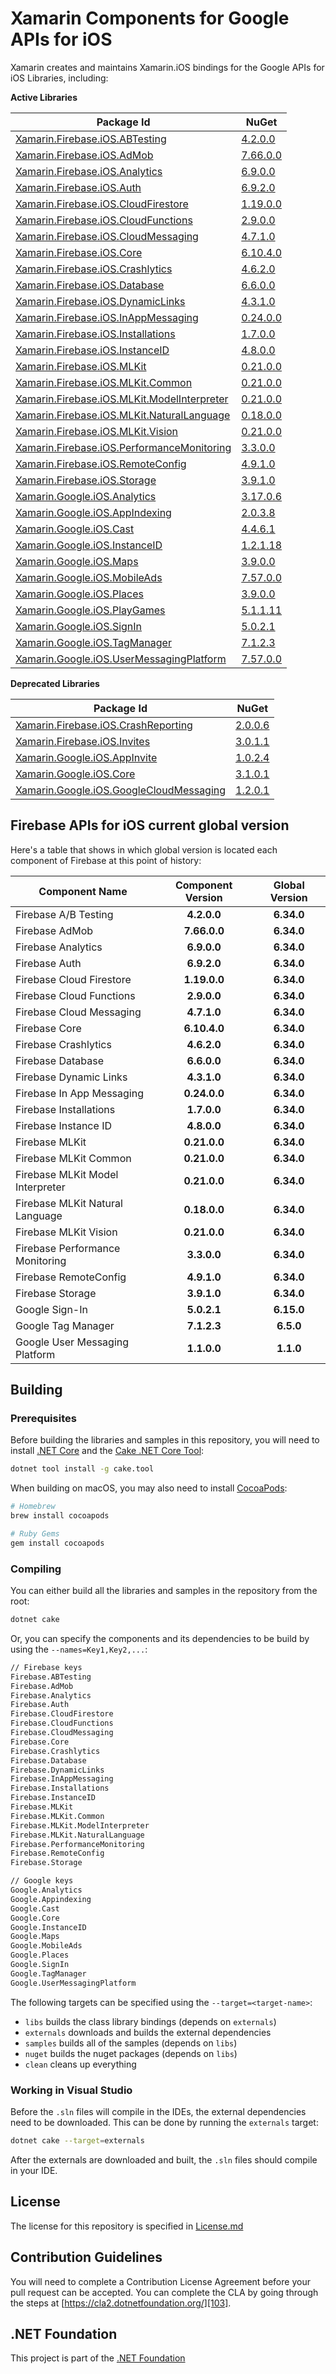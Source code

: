# Xamarin Components for Google APIs for iOS

Xamarin creates and maintains Xamarin.iOS bindings for the Google APIs for iOS Libraries, including:

**Active Libraries**

| Package Id                                                                   | NuGet                                        |
|------------------------------------------------------------------------------|----------------------------------------------|
| [Xamarin.Firebase.iOS.ABTesting][F.ABTesting.Name]                           | [4.2.0.0][F.ABTesting.Package]               |
| [Xamarin.Firebase.iOS.AdMob][F.AdMob.Name]                                   | [7.66.0.0][F.AdMob.Package]                  |
| [Xamarin.Firebase.iOS.Analytics][F.Analytics.Name]                           | [6.9.0.0][F.Analytics.Package]               |
| [Xamarin.Firebase.iOS.Auth][F.Auth.Name]                                     | [6.9.2.0][F.Auth.Package]                    |
| [Xamarin.Firebase.iOS.CloudFirestore][F.CloudFirestore.Name]                 | [1.19.0.0][F.CloudFirestore.Package]         |
| [Xamarin.Firebase.iOS.CloudFunctions][F.CloudFunctions.Name]                 | [2.9.0.0][F.CloudFunctions.Package]          |
| [Xamarin.Firebase.iOS.CloudMessaging][F.CloudMessaging.Name]                 | [4.7.1.0][F.CloudMessaging.Package]          |
| [Xamarin.Firebase.iOS.Core][F.Core.Name]                                     | [6.10.4.0][F.Core.Package]                   |
| [Xamarin.Firebase.iOS.Crashlytics][F.Crashlytics.Name]                       | [4.6.2.0][F.Crashlytics.Package]             |
| [Xamarin.Firebase.iOS.Database][F.Database.Name]                             | [6.6.0.0][F.Database.Package]                |
| [Xamarin.Firebase.iOS.DynamicLinks][F.DynamicLinks.Name]                     | [4.3.1.0][F.DynamicLinks.Package]            |
| [Xamarin.Firebase.iOS.InAppMessaging][F.InAppMessaging.Name]                 | [0.24.0.0][F.InAppMessaging.Package]         |
| [Xamarin.Firebase.iOS.Installations][F.Installations.Name]                   | [1.7.0.0][F.Installations.Package]           |
| [Xamarin.Firebase.iOS.InstanceID][F.InstanceID.Name]                         | [4.8.0.0][F.InstanceID.Package]              |
| [Xamarin.Firebase.iOS.MLKit][F.MLKit.Name]                                   | [0.21.0.0][F.MLKit.Package]                  |
| [Xamarin.Firebase.iOS.MLKit.Common][F.MLKit.Common.Name]                     | [0.21.0.0][F.MLKit.Common.Package]           |
| [Xamarin.Firebase.iOS.MLKit.ModelInterpreter][F.MLKit.ModelInterpreter.Name] | [0.21.0.0][F.MLKit.ModelInterpreter.Package] |
| [Xamarin.Firebase.iOS.MLKit.NaturalLanguage][F.MLKit.NaturalLanguage.Name]   | [0.18.0.0][F.MLKit.NaturalLanguage.Package]  |
| [Xamarin.Firebase.iOS.MLKit.Vision][F.MLKit.Vision.Name]                     | [0.21.0.0][F.MLKit.Vision.Package]           |
| [Xamarin.Firebase.iOS.PerformanceMonitoring][F.PerformanceMonitoring.Name]   | [3.3.0.0][F.PerformanceMonitoring.Package]   |
| [Xamarin.Firebase.iOS.RemoteConfig][F.RemoteConfig.Name]                     | [4.9.1.0][F.RemoteConfig.Package]            |
| [Xamarin.Firebase.iOS.Storage][F.Storage.Name]                               | [3.9.1.0][F.Storage.Package]                 |
| [Xamarin.Google.iOS.Analytics][G.Analytics.Name]                             | [3.17.0.6][G.Analytics.Package]              |
| [Xamarin.Google.iOS.AppIndexing][G.AppIndexing.Name]                         | [2.0.3.8][G.AppIndexing.Package]             |
| [Xamarin.Google.iOS.Cast][G.Cast.Name]                                       | [4.4.6.1][G.Cast.Package]                    |
| [Xamarin.Google.iOS.InstanceID][G.InstanceID.Name]                           | [1.2.1.18][G.InstanceID.Package]             |
| [Xamarin.Google.iOS.Maps][G.Maps.Name]                                       | [3.9.0.0][G.Maps.Package]                    |
| [Xamarin.Google.iOS.MobileAds][G.MobileAds.Name]                             | [7.57.0.0][G.MobileAds.Package]              |
| [Xamarin.Google.iOS.Places][G.Places.Name]                                   | [3.9.0.0][G.Places.Package]                  |
| [Xamarin.Google.iOS.PlayGames][G.PlayGames.Name]                             | [5.1.1.11][G.PlayGames.Package]              |
| [Xamarin.Google.iOS.SignIn][G.SignIn.Name]                                   | [5.0.2.1][G.SignIn.Package]                  |
| [Xamarin.Google.iOS.TagManager][G.TagManager.Name]                           | [7.1.2.3][G.TagManager.Package]              |
| [Xamarin.Google.iOS.UserMessagingPlatform][G.UserMessagingPlatform.Name]     | [7.57.0.0][G.UserMessagingPlatform.Package]  |

**Deprecated Libraries**

| Package Id                                                                 | NuGet                                      |
|----------------------------------------------------------------------------|--------------------------------------------|
| [Xamarin.Firebase.iOS.CrashReporting][F.CrashReporting.Name]               | [2.0.0.6][F.CrashReporting.Package]        |
| [Xamarin.Firebase.iOS.Invites][F.Invites.Name]                             | [3.0.1.1][F.Invites.Package]               |
| [Xamarin.Google.iOS.AppInvite][G.AppInvite.Name]                           | [1.0.2.4][G.AppInvite.Package]             |
| [Xamarin.Google.iOS.Core][G.Core.Name]                                     | [3.1.0.1][G.Core.Package]                  |
| [Xamarin.Google.iOS.GoogleCloudMessaging][G.GoogleCloudMessaging.Name]     | [1.2.0.1][G.GoogleCloudMessaging.Package]  |

## Firebase APIs for iOS current global version

Here's a table that shows in which global version is located each component of Firebase at this point of history:

| Component Name                   | Component Version | Global Version |
|----------------------------------|:-----------------:|:--------------:|
| Firebase A/B Testing             | **4.2.0.0**       | **6.34.0**     |
| Firebase AdMob                   | **7.66.0.0**      | **6.34.0**     |
| Firebase Analytics               | **6.9.0.0**       | **6.34.0**     |
| Firebase Auth                    | **6.9.2.0**       | **6.34.0**     |
| Firebase Cloud Firestore         | **1.19.0.0**      | **6.34.0**     |
| Firebase Cloud Functions         | **2.9.0.0**       | **6.34.0**     |
| Firebase Cloud Messaging         | **4.7.1.0**       | **6.34.0**     |
| Firebase Core                    | **6.10.4.0**      | **6.34.0**     |
| Firebase Crashlytics             | **4.6.2.0**       | **6.34.0**     |
| Firebase Database                | **6.6.0.0**       | **6.34.0**     |
| Firebase Dynamic Links           | **4.3.1.0**       | **6.34.0**     |
| Firebase In App Messaging        | **0.24.0.0**      | **6.34.0**     |
| Firebase Installations           | **1.7.0.0**       | **6.34.0**     |
| Firebase Instance ID             | **4.8.0.0**       | **6.34.0**     |
| Firebase MLKit                   | **0.21.0.0**      | **6.34.0**     |
| Firebase MLKit Common            | **0.21.0.0**      | **6.34.0**     |
| Firebase MLKit Model Interpreter | **0.21.0.0**      | **6.34.0**     |
| Firebase MLKit Natural Language  | **0.18.0.0**      | **6.34.0**     |
| Firebase MLKit Vision            | **0.21.0.0**      | **6.34.0**     |
| Firebase Performance Monitoring  | **3.3.0.0**       | **6.34.0**     |
| Firebase RemoteConfig            | **4.9.1.0**       | **6.34.0**     |
| Firebase Storage                 | **3.9.1.0**       | **6.34.0**     |
| Google Sign-In                   | **5.0.2.1**       | **6.15.0**     |
| Google Tag Manager               | **7.1.2.3**       | **6.5.0**      |
| Google User Messaging Platform   | **1.1.0.0**       | **1.1.0**      |

## Building

### Prerequisites

Before building the libraries and samples in this repository, you will need to install [.NET Core][30] and the [Cake .NET Core Tool][32]:

```sh
dotnet tool install -g cake.tool
```

When building on macOS, you may also need to install [CocoaPods][31]:

```sh
# Homebrew
brew install cocoapods

# Ruby Gems
gem install cocoapods
```

### Compiling

You can either build all the libraries and samples in the repository from the root:

```sh
dotnet cake
```

Or, you can specify the components and its dependencies to be build by using the `--names=Key1,Key2,...`:

```sh
// Firebase keys
Firebase.ABTesting
Firebase.AdMob
Firebase.Analytics
Firebase.Auth
Firebase.CloudFirestore
Firebase.CloudFunctions
Firebase.CloudMessaging
Firebase.Core
Firebase.Crashlytics
Firebase.Database
Firebase.DynamicLinks
Firebase.InAppMessaging
Firebase.Installations
Firebase.InstanceID
Firebase.MLKit
Firebase.MLKit.Common
Firebase.MLKit.ModelInterpreter
Firebase.MLKit.NaturalLanguage
Firebase.PerformanceMonitoring
Firebase.RemoteConfig
Firebase.Storage

// Google keys
Google.Analytics
Google.Appindexing
Google.Cast
Google.Core
Google.InstanceID
Google.Maps
Google.MobileAds
Google.Places
Google.SignIn
Google.TagManager
Google.UserMessagingPlatform
```

The following targets can be specified using the `--target=<target-name>`:

 - `libs` builds the class library bindings (depends on `externals`)
 - `externals` downloads and builds the external dependencies
 - `samples` builds all of the samples (depends on `libs`)
 - `nuget` builds the nuget packages (depends on `libs`)
 - `clean` cleans up everything


### Working in Visual Studio

Before the `.sln` files will compile in the IDEs, the external dependencies need to be downloaded. This can be done by running the `externals` target:

```sh
dotnet cake --target=externals
```

After the externals are downloaded and built, the `.sln` files should compile in your IDE.

## License

The license for this repository is specified in 
[License.md](License.md)

## Contribution Guidelines

You will need to complete a Contribution License Agreement before your pull request can be accepted. You can complete the CLA by going through the steps at [https://cla2.dotnetfoundation.org/][103].

## .NET Foundation

This project is part of the [.NET Foundation][104]


[comment]: # (Path for active Firebase component folders)

[F.ABTesting.Name]: source/Firebase/ABTesting
[F.AdMob.Name]: source/Firebase/AdMob
[F.Analytics.Name]: source/Firebase/Analytics
[F.Auth.Name]: source/Firebase/Auth
[F.CloudFirestore.Name]: source/Firebase/CloudFirestore
[F.CloudFunctions.Name]: source/Firebase/CloudFunctions
[F.CloudMessaging.Name]: source/Firebase/CloudMessaging
[F.Core.Name]: source/Firebase/Core
[F.Crashlytics.Name]: source/Firebase/Crashlytics
[F.Database.Name]: source/Firebase/Database
[F.DynamicLinks.Name]: source/Firebase/DynamicLinks
[F.InAppMessaging.Name]: source/Firebase/InAppMessaging
[F.Installations.Name]: source/Firebase/Installations
[F.InstanceID.Name]: source/Firebase/InstanceID
[F.MLKit.Name]: source/Firebase/MLKit
[F.MLKit.Common.Name]: source/Firebase/MLKit.Common
[F.MLKit.ModelInterpreter.Name]: source/Firebase/MLKit.ModelInterpreter
[F.MLKit.NaturalLanguage.Name]: source/Firebase/MLKit.NaturalLanguage
[F.MLKit.Vision.Name]: source/Firebase/MLKit.Vision
[F.PerformanceMonitoring.Name]: source/Firebase/PerformanceMonitoring
[F.RemoteConfig.Name]: source/Firebase/RemoteConfig
[F.Storage.Name]: source/Firebase/Storage

[comment]: # (URL for active Firebase component NuGets)

[F.ABTesting.Package]: https://www.nuget.org/packages/Xamarin.Firebase.iOS.ABTesting/
[F.AdMob.Package]: https://www.nuget.org/packages/Xamarin.Firebase.iOS.AdMob/
[F.Analytics.Package]: https://www.nuget.org/packages/Xamarin.Firebase.iOS.Analytics/
[F.Auth.Package]: https://www.nuget.org/packages/Xamarin.Firebase.iOS.Auth/
[F.CloudFirestore.Package]: https://www.nuget.org/packages/Xamarin.Firebase.iOS.CloudFirestore/
[F.CloudFunctions.Package]: https://www.nuget.org/packages/Xamarin.Firebase.iOS.Functions/
[F.CloudMessaging.Package]: https://www.nuget.org/packages/Xamarin.Firebase.iOS.CloudMessaging/
[F.Core.Package]: https://www.nuget.org/packages/Xamarin.Firebase.iOS.Core/
[F.Crashlytics.Package]: https://www.nuget.org/packages/Xamarin.Firebase.iOS.Crashlytics/
[F.Database.Package]: https://www.nuget.org/packages/Xamarin.Firebase.iOS.Database/
[F.DynamicLinks.Package]: https://www.nuget.org/packages/Xamarin.Firebase.iOS.DynamicLinks/
[F.InAppMessaging.Package]: https://www.nuget.org/packages/Xamarin.Firebase.iOS.InAppMessaging/
[F.Installations.Package]: https://www.nuget.org/packages/Xamarin.Firebase.iOS.Installations/
[F.InstanceID.Package]: https://www.nuget.org/packages/Xamarin.Firebase.iOS.InstanceID/
[F.MLKit.Package]: https://www.nuget.org/packages/Xamarin.Firebase.iOS.MLKit/
[F.MLKit.Common.Package]: https://www.nuget.org/packages/Xamarin.Firebase.iOS.MLKit.Common/
[F.MLKit.ModelInterpreter.Package]: https://www.nuget.org/packages/Xamarin.Firebase.iOS.MLKit.ModelInterpreter/
[F.MLKit.NaturalLanguage.Package]: https://www.nuget.org/packages/Xamarin.Firebase.iOS.MLKit.NaturalLanguage/
[F.MLKit.Vision.Package]: https://www.nuget.org/packages/Xamarin.Firebase.iOS.MLKit.Vision/
[F.PerformanceMonitoring.Package]: https://www.nuget.org/packages/Xamarin.Firebase.iOS.PerformanceMonitoring/
[F.RemoteConfig.Package]: https://www.nuget.org/packages/Xamarin.Firebase.iOS.RemoteConfig/
[F.Storage.Package]: https://www.nuget.org/packages/Xamarin.Firebase.iOS.Storage/


[comment]: # (Path for active Google component folders)

[G.Analytics.Name]: source/Google/Analytics
[G.AppIndexing.Name]: source/Google/AppIndexing
[G.Cast.Name]: source/Google/Cast
[G.InstanceID.Name]: source/Google/InstanceID
[G.Maps.Name]: source/Google/Maps
[G.MobileAds.Name]: source/Google/MobileAds
[G.Places.Name]: source/Google/Places
[G.PlayGames.Name]: source/Google/PlayGames
[G.SignIn.Name]: source/Google/SignIn
[G.TagManager.Name]: source/Google/TagManager
[G.UserMessagingPlatform.Name]: source/Google/UserMessagingPlatform

[comment]: # (URL for active Google component NuGets)

[G.Analytics.Package]: https://www.nuget.org/packages/Xamarin.Google.iOS.Analytics/
[G.AppIndexing.Package]: https://www.nuget.org/packages/Xamarin.Google.iOS.AppIndexing/
[G.Cast.Package]: https://www.nuget.org/packages/Xamarin.Google.iOS.Cast/
[G.InstanceID.Package]: https://www.nuget.org/packages/Xamarin.Google.iOS.InstanceID/
[G.Maps.Package]: https://www.nuget.org/packages/Xamarin.Google.iOS.Maps/
[G.MobileAds.Package]: https://www.nuget.org/packages/Xamarin.Google.iOS.MobileAds/
[G.Places.Package]: https://www.nuget.org/packages/Xamarin.Google.iOS.Places/
[G.PlayGames.Package]: https://www.nuget.org/packages/Xamarin.Google.iOS.PlayGames/
[G.SignIn.Package]: https://www.nuget.org/packages/Xamarin.Google.iOS.SignIn/
[G.TagManager.Package]: https://www.nuget.org/packages/Xamarin.Google.iOS.TagManager/
[G.UserMessagingPlatform.Package]: https://www.nuget.org/packages/Xamarin.Google.iOS.UserMessagingPlatform/


[comment]: # (Path for deprecated Firebase component folders)

[F.CrashReporting.Name]: source/Firebase/CrashReporting
[F.Invites.Name]: source/Firebase/Invites

[comment]: # (URL for deprecated Firebase component NuGets)

[F.CrashReporting.Package]: https://www.nuget.org/packages/Xamarin.Firebase.iOS.CrashReporting/
[F.Invites.Package]: https://www.nuget.org/packages/Xamarin.Firebase.iOS.Invites/

[comment]: # (Path for deprecated Google component folders)

[G.AppInvite.Name]: source/Google/AppInvite
[G.Core.Name]: source/Google/Core
[G.GoogleCloudMessaging.Name]: source/Google/GoogleCloudMessaging

[comment]: # (URL for deprecated Google component NuGets)

[G.AppInvite.Package]: https://www.nuget.org/packages/Xamarin.Google.iOS.AppInvite/
[G.Core.Package]: https://www.nuget.org/packages/Xamarin.Google.iOS.Core/
[G.GoogleCloudMessaging.Package]: https://www.nuget.org/packages/Xamarin.Google.iOS.GoogleCloudMessaging/


[101]: https://cocoapods.org/
[102]: http://cakebuild.net
[103]: https://cla2.dotnetfoundation.org/
[104]: http://www.dotnetfoundation.org/projects

[30]: https://dotnet.microsoft.com/download
[31]: https://cocoapods.org/
[32]: http://cakebuild.net
[33]: https://cla2.dotnetfoundation.org/
[34]: http://www.dotnetfoundation.org/projects
